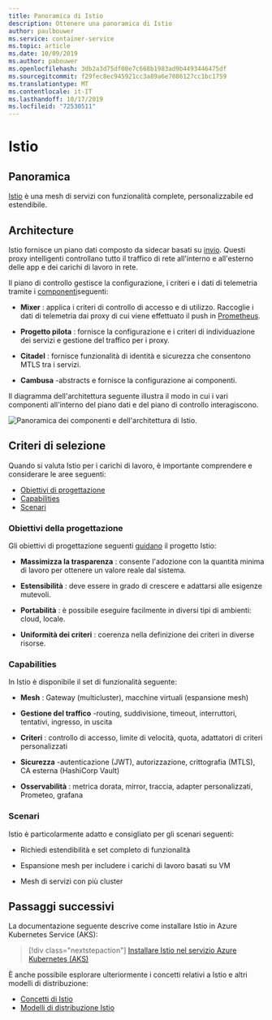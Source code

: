 ```yaml
---
title: Panoramica di Istio
description: Ottenere una panoramica di Istio
author: paulbouwer
ms.service: container-service
ms.topic: article
ms.date: 10/09/2019
ms.author: pabouwer
ms.openlocfilehash: 3db2a3d75df08e7c668b1983ad9b4493446475df
ms.sourcegitcommit: f29fec8ec945921cc3a89a6e7086127cc1bc1759
ms.translationtype: MT
ms.contentlocale: it-IT
ms.lasthandoff: 10/17/2019
ms.locfileid: "72530511"
---
```

# <a name="istio"></a>Istio

## <a name="overview"></a>Panoramica

[Istio][istio] è una mesh di servizi con funzionalità complete, personalizzabile ed estendibile.

## <a name="architecture"></a>Architecture

Istio fornisce un piano dati composto da sidecar basati su [invio][envoy-proxy]. Questi proxy intelligenti controllano tutto il traffico di rete all'interno e all'esterno delle app e dei carichi di lavoro in rete.

Il piano di controllo gestisce la configurazione, i criteri e i dati di telemetria tramite i [componenti][what-is-istio]seguenti:

- **Mixer** : applica i criteri di controllo di accesso e di utilizzo. Raccoglie i dati di telemetria dai proxy di cui viene effettuato il push in [Prometheus][prometheus].

- **Progetto pilota** : fornisce la configurazione e i criteri di individuazione dei servizi e gestione del traffico per i proxy.

- **Citadel** : fornisce funzionalità di identità e sicurezza che consentono MTLS tra i servizi.

- **Cambusa** -abstracts e fornisce la configurazione ai componenti.

Il diagramma dell'architettura seguente illustra il modo in cui i vari componenti all'interno del piano dati e del piano di controllo interagiscono.


![Panoramica dei componenti e dell'architettura di Istio.](media/servicemesh/istio/about-architecture.png)


## <a name="selection-criteria"></a>Criteri di selezione

Quando si valuta Istio per i carichi di lavoro, è importante comprendere e considerare le aree seguenti:

- [Obiettivi di progettazione](#design-goals)
- [Capabilities](#capabilities)
- [Scenari](#scenarios)


### <a name="design-goals"></a>Obiettivi della progettazione

Gli obiettivi di progettazione seguenti [guidano][design-goals] il progetto Istio:

- **Massimizza la trasparenza** : consente l'adozione con la quantità minima di lavoro per ottenere un valore reale dal sistema.

- **Estensibilità** : deve essere in grado di crescere e adattarsi alle esigenze mutevoli.

- **Portabilità** : è possibile eseguire facilmente in diversi tipi di ambienti: cloud, locale.

- **Uniformità dei criteri** : coerenza nella definizione dei criteri in diverse risorse.


### <a name="capabilities"></a>Capabilities

In Istio è disponibile il set di funzionalità seguente:

- **Mesh** : Gateway (multicluster), macchine virtuali (espansione mesh)

- **Gestione del traffico** -routing, suddivisione, timeout, interruttori, tentativi, ingresso, in uscita

- **Criteri** : controllo di accesso, limite di velocità, quota, adattatori di criteri personalizzati

- **Sicurezza** -autenticazione (JWT), autorizzazione, crittografia (MTLS), CA esterna (HashiCorp Vault)

- **Osservabilità** : metrica dorata, mirror, traccia, adapter personalizzati, Prometeo, grafana

### <a name="scenarios"></a>Scenari

Istio è particolarmente adatto e consigliato per gli scenari seguenti:

- Richiedi estendibilità e set completo di funzionalità

- Espansione mesh per includere i carichi di lavoro basati su VM

- Mesh di servizi con più cluster

## <a name="next-steps"></a>Passaggi successivi

La documentazione seguente descrive come installare Istio in Azure Kubernetes Service (AKS):

> [!div class="nextstepaction"]
> [Installare Istio nel servizio Azure Kubernetes (AKS)][istio-install]

È anche possibile esplorare ulteriormente i concetti relativi a Istio e altri modelli di distribuzione:

- [Concetti di Istio][what-is-istio]
- [Modelli di distribuzione Istio][deployment-models]

<!-- LINKS - external -->
[istio]: https://istio.io
[what-is-istio]: https://istio.io/docs/concepts/what-is-istio/
[design-goals]: https://istio.io/docs/concepts/what-is-istio/#design-goals
[deployment-models]: https://istio.io/docs/concepts/deployment-models/

[envoy-proxy]: https://www.envoyproxy.io/
[grafana]: https://grafana.com/
[prometheus]: https://prometheus.io/

<!-- LINKS - internal -->
[istio-install]: ./servicemesh-istio-install.md
